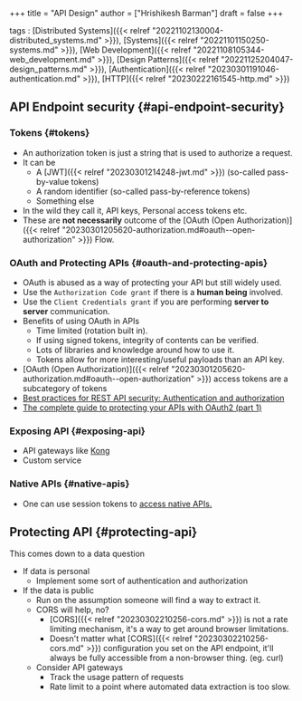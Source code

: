 +++
title = "API Design"
author = ["Hrishikesh Barman"]
draft = false
+++

tags
: [Distributed Systems]({{< relref "20221102130004-distributed_systems.md" >}}), [Systems]({{< relref "20221101150250-systems.md" >}}), [Web Development]({{< relref "20221108105344-web_development.md" >}}), [Design Patterns]({{< relref "20221125204047-design_patterns.md" >}}), [Authentication]({{< relref "20230301191046-authentication.md" >}}), [HTTP]({{< relref "20230222161545-http.md" >}})


## API Endpoint security {#api-endpoint-security}


### Tokens {#tokens}

-   An authorization token is just a string that is used to authorize a request.
-   It can be
    -   A [JWT]({{< relref "20230301214248-jwt.md" >}}) (so-called pass-by-value tokens)
    -   A random identifier (so-called pass-by-reference tokens)
    -   Something else
-   In the wild they call it, API keys, Personal access tokens etc.
-   These are **not necessarily** outcome of the [OAuth (Open Authorization)]({{< relref "20230301205620-authorization.md#oauth--open-authorization" >}}) Flow.


### OAuth and Protecting APIs {#oauth-and-protecting-apis}

-   OAuth is abused as a way of protecting your API but still widely used.
-   Use the `Authorization Code grant` if there is a **human being** involved.
-   Use the `Client Credentials grant` if you are performing **server to server** communication.
-   Benefits of using OAuth in APIs
    -   Time limited (rotation built in).
    -   If using signed tokens, integrity of contents can be verified.
    -   Lots of libraries and knowledge around how to use it.
    -   Tokens allow for more interesting/useful payloads than an API key.
-   [OAuth (Open Authorization)]({{< relref "20230301205620-authorization.md#oauth--open-authorization" >}}) access tokens are a subcategory of tokens
-   [Best practices for REST API security: Authentication and authorization](https://stackoverflow.blog/2021/10/06/best-practices-for-authentication-and-authorization-for-rest-apis/)
-   [The complete guide to protecting your APIs with OAuth2 (part 1)](https://stackoverflow.blog/2022/12/22/the-complete-guide-to-protecting-your-apis-with-oauth2/)


### Exposing API {#exposing-api}

-   API gateways like [Kong](https://github.com/kong/kong)
-   Custom service


### Native APIs {#native-apis}

-   One can use session tokens to [access native APIs.](https://www.ory.sh/kratos/docs/concepts/session/)


## Protecting API {#protecting-api}

This comes down to a data question

-   If data is personal
    -   Implement some sort of authentication and authorization
-   If the data is public
    -   Run on the assumption someone will find a way to extract it.
    -   CORS will help, no?
        -   [CORS]({{< relref "20230302210256-cors.md" >}}) is not a rate limiting mechanism, it's a way to get around browser limitations.
        -   Doesn't matter what [CORS]({{< relref "20230302210256-cors.md" >}}) configuration you set on the API endpoint, it'll always be fully accessible from a non-browser thing. (eg. curl)
    -   Consider API gateways
        -   Track the usage pattern of requests
        -   Rate limit to a point where automated data extraction is too slow.
